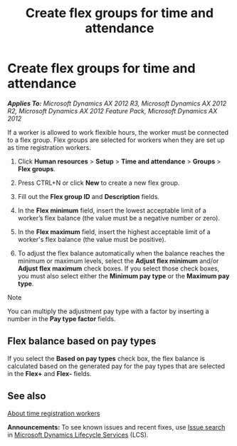 ﻿---
title: Create flex groups for time and attendance
TOCTitle: Create flex groups for time and attendance
ms:assetid: 8831b6b7-558c-4f94-a28d-5ac220e7c8a2
ms:mtpsurl: https://technet.microsoft.com/en-us/library/Aa498224(v=AX.60)
ms:contentKeyID: 36058442
ms.date: 04/18/2014
mtps_version: v=AX.60
---

# Create flex groups for time and attendance 


_**Applies To:** Microsoft Dynamics AX 2012 R3, Microsoft Dynamics AX 2012 R2, Microsoft Dynamics AX 2012 Feature Pack, Microsoft Dynamics AX 2012_

If a worker is allowed to work flexible hours, the worker must be connected to a flex group. Flex groups are selected for workers when they are set up as time registration workers.

1.  Click **Human resources** \> **Setup** \> **Time and attendance** \> **Groups** \> **Flex groups**.

2.  Press CTRL+N or click **New** to create a new flex group.

3.  Fill out the **Flex group ID** and **Description** fields.

4.  In the **Flex minimum** field, insert the lowest acceptable limit of a worker’s flex balance (the value must be a negative number or zero).

5.  In the **Flex maximum** field, insert the highest acceptable limit of a worker's flex balance (the value must be positive).

6.  To adjust the flex balance automatically when the balance reaches the minimum or maximum levels, select the **Adjust flex minimum** and/or **Adjust flex maximum** check boxes. If you select those check boxes, you must also select either the **Minimum pay type** or the **Maximum pay type**.


> [!NOTE]
> <P>You can multiply the adjustment pay type with a factor by inserting a number in the <STRONG>Pay type factor</STRONG> fields.</P>



## Flex balance based on pay types

If you select the **Based on pay types** check box, the flex balance is calculated based on the generated pay for the pay types that are selected in the **Flex+** and **Flex-** fields.

## See also

[About time registration workers](about-time-registration-workers.md)

  
**Announcements:** To see known issues and recent fixes, use [Issue search](http://go.microsoft.com/fwlink/?linkid=389258) in [Microsoft Dynamics Lifecycle Services](http://go.microsoft.com/fwlink/?linkid=306505) (LCS).

